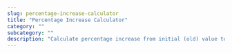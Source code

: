 ```yaml
---
slug: percentage-increase-calculator
title: "Percentage Increase Calculator"
category: ""
subcategory: ""
description: "Calculate percentage increase from initial (old) value to final (new) value:"
---
```


